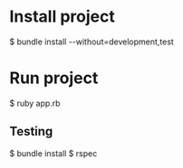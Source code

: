 # Install project

$ bundle install --without=development,test

# Run project

$ ruby app.rb

## Testing

$ bundle install
$ rspec
